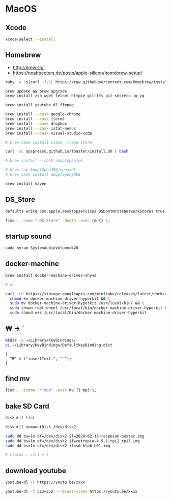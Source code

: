 # MacOS

## Xcode

```bash
xcode-select --install
```

## Homebrew

* <http://brew.sh/>
* <https://noahpeeters.de/posts/apple-silicon/homebrew-setup/>

```bash
ruby -e "$(curl -fsSL https://raw.githubusercontent.com/Homebrew/install/master/install)"

brew update && brew upgrade
brew install zsh wget telnet httpie git-lfs git-secrets jq yq

brew install youtube-dl ffmpeg

brew install --cask google-chrome
brew install --cask iterm2
brew install --cask dropbox
brew install --cask istat-menus
brew install --cask visual-studio-code

# brew cask install slack -> app store

curl -sL opspresso.github.io/toaster/install.sh | bash

# brew install --cask adoptopenjdk

# brew tap AdoptOpenJDK/openjdk
# brew cask install adoptopenjdk8

brew install maven
```

## DS_Store

```bash
defaults write com.apple.desktopservices DSDontWriteNetworkStores true

find . -name ".DS_Store" -depth -exec rm {} \;
```

## startup sound

```bash
sudo nvram SystemAudioVolume=%20
```

## docker-machine

```bash
brew install docker-machine-driver-xhyve

# or

curl -LO https://storage.googleapis.com/minikube/releases/latest/docker-machine-driver-hyperkit && \
  chmod +x docker-machine-driver-hyperkit && \
  sudo mv docker-machine-driver-hyperkit /usr/local/bin/ && \
  sudo chown root:wheel /usr/local/bin/docker-machine-driver-hyperkit && \
  sudo chmod u+s /usr/local/bin/docker-machine-driver-hyperkit
```

## ₩ -> `

```bash
mkdir -p ~/Library/KeyBindings/
vi ~/Library/KeyBindings/DefaultkeyBinding.dict
```

```dict
{
  "₩" = ("insertText:", "`");
}
```

## find mv

```bash
find . -iname "*.mp3" -exec mv {} mp3 \;
```

## bake SD Card

```bash
diskutil list

diskutil unmountDisk /dev/disk2

sudo dd bs=1m of=/dev/disk2 if=2020-02-13-raspbian-buster.img
sudo dd bs=1m of=/dev/disk2 if=retropie-4.5.1-rpi2_rpi3.img
sudo dd bs=1m of=/dev/disk2 if=sd-blob-b01.img

# status : ctrl + t
```

## download youtube

```bash
youtube-dl -F https://youtu.be/xxxx

youtube-dl -f 313+252 --recode-video https://youtu.be/xxxx
```

